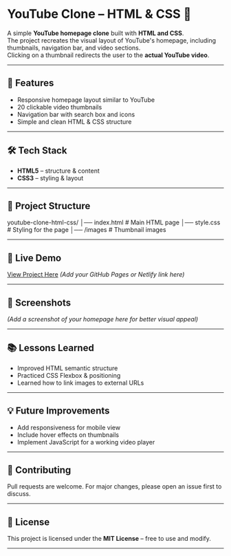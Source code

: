 # YouTube Clone – HTML & CSS 🎥

A simple **YouTube homepage clone** built with **HTML and CSS**.  
The project recreates the visual layout of YouTube's homepage, including thumbnails, navigation bar, and video sections.  
Clicking on a thumbnail redirects the user to the **actual YouTube video**.

---

## 📌 Features
- Responsive homepage layout similar to YouTube
- 20 clickable video thumbnails
- Navigation bar with search box and icons
- Simple and clean HTML & CSS structure

---

## 🛠️ Tech Stack
- **HTML5** – structure & content
- **CSS3** – styling & layout

---

## 📂 Project Structure

youtube-clone-html-css/
│── index.html # Main HTML page
│── style.css # Styling for the page
│── /images # Thumbnail images


---

## 🚀 Live Demo
[View Project Here](#) _(Add your GitHub Pages or Netlify link here)_

---

## 📸 Screenshots
_(Add a screenshot of your homepage here for better visual appeal)_

---

## 📚 Lessons Learned
- Improved HTML semantic structure
- Practiced CSS Flexbox & positioning
- Learned how to link images to external URLs

---

## 💡 Future Improvements
- Add responsiveness for mobile view
- Include hover effects on thumbnails
- Implement JavaScript for a working video player

---

## 🤝 Contributing
Pull requests are welcome. For major changes, please open an issue first to discuss.

---

## 📜 License
This project is licensed under the **MIT License** – free to use and modify.

---

